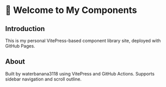 # 🧁 Welcome to My Components

## Introduction
This is my personal VitePress-based component library site, deployed with GitHub Pages.

## About
Built by waterbanana3118 using VitePress and GitHub Actions. Supports sidebar navigation and scroll outline.
<!-- rebuild trigger -->
